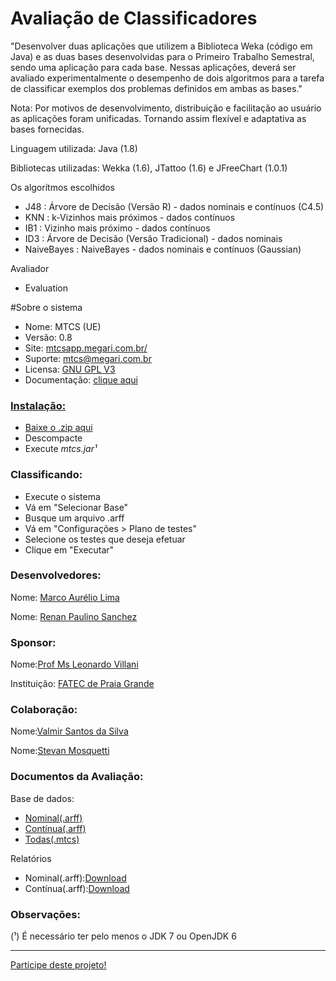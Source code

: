 # Avaliação de Classificadores

"Desenvolver duas aplicações que utilizem a Biblioteca Weka (código em Java) e as duas bases desenvolvidas para o Primeiro Trabalho Semestral, sendo uma aplicação para cada base. Nessas aplicações, deverá ser avaliado experimentalmente o desempenho de dois algoritmos para a tarefa de classificar exemplos dos problemas definidos em ambas as bases."

<p>Nota: Por motivos de desenvolvimento, distribuição e facilitação ao usuário as aplicações foram unificadas. Tornando assim flexível e adaptativa as bases fornecidas.</p>

<p>Linguagem utilizada: Java (1.8)</p>
<p>Bibliotecas utilizadas: Wekka (1.6), JTattoo (1.6) e JFreeChart (1.0.1)</p> 

Os algorítmos escolhidos
 <ul>
  <li>J48 : Árvore de Decisão (Versão R) - dados nominais e contínuos (C4.5)</li>
  <li>KNN : k-Vizinhos mais próximos - dados contínuos</li>
  <li>IB1 : Vizinho mais próximo - dados contínuos</li>
  <li>ID3 : Árvore de Decisão (Versão Tradicional) - dados nominais</li>
  <li>NaiveBayes : NaiveBayes - dados nominais e contínuos (Gaussian)</li>
 </ul>
Avaliador
  <ul>
   <li>Evaluation</li>
  </ul>
  
#Sobre o sistema

* Nome: MTCS (UE)
* Versão: 0.8
* Site: <a href="http://mtcsapp.megari.com.br/">mtcsapp.megari.com.br/</a>
* Suporte: <a href="mailto:mtcs@megari.com.br">mtcs@megari.com.br</a>
* Licensa: <a href="http://www.gnu.org/licenses/gpl-3.0.en.html">GNU GPL V3</a>
* Documentação: <a href="http://mtcsapp.megari.com.br/docs/jdoc/" target="_blank"> clique aqui

<h3>Instalação:</h3>
 <ul>
  <li><a href="http://mtcsapp.megari.com.br/latest/mtcs-latest.zip">Baixe o .zip aqui</a></li>
  <li>Descompacte</li>
  <li>Execute <i>mtcs.jar¹</i></li>
 </ul>
 
 <h3>Classificando:</h3>
 
* Execute o sistema
* Vá em "Selecionar Base"
* Busque um arquivo .arff
* Vá em "Configurações > Plano de testes"
* Selecione os testes que deseja efetuar
* Clique em "Executar"

<h3>Desenvolvedores:</h3>
<p>Nome: <a href="https://github.com/marckdx" target="_blank">Marco Aurélio Lima</a></p>
<p>Nome: <a href="https://github.com/renanps" target="_blank">Renan Paulino Sanchez</a></p>

<h3>Sponsor:</h3>
<p>Nome:<a href="http://www.villani.eti.br" target="_blank">Prof Ms Leonardo Villani</a></p>
<p>Instituição: <a href="http://www.fatecpg.com.br" target="_blank">FATEC de Praia Grande</a></p>

<h3>Colaboração:</h3>
<p>Nome:<a href="https://github.com/valmirsl" target="_blank">Valmir Santos da Silva</a></p>
<p>Nome:<a href="" target="_blank">Stevan Mosquetti</a></p>

<h3>Documentos da Avaliação:</h3>
<p>Base de dados:
  <ul>
  <li><a href="http://mtcsapp.megari.com.br/docs/test/automoveis.arff" target="_blank">Nominal(.arff)</a></li>
  <li><a href="http://mtcsapp.megari.com.br/docs/test/smartphones.arff" target="_blank">Contínua(.arff)</a></li>
  <li><a href="http://mtcsapp.megari.com.br/docs/test/base-latest.mtcs" target="_blank">Todas(.mtcs)</a> </p></li>
  </ul>
<p>Relatórios</p>
<ul>
  <li>Nominal(.arff):<a href="http://mtcsapp.megari.com.br/docs/reports/automoveis.pdf" target="_blank">Download</a></li>
  <li>Contínua(.arff):<a href="http://mtcsapp.megari.com.br/docs/reports/smartphones.pdf" target="_blank">Download</a></li>
</ul>

<h3>Observações:</h3>
(¹) É necessário ter pelo menos o JDK 7  ou OpenJDK 6

<hr>
<a class="btn btn-default" href="http://mtcsapp.megari.com.br/" target="_blank">Participe deste projeto!</a>

